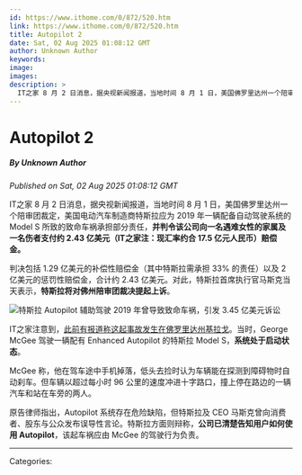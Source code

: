 ```yaml
---
id: https://www.ithome.com/0/872/520.htm
link: https://www.ithome.com/0/872/520.htm
title: Autopilot 2
date: Sat, 02 Aug 2025 01:08:12 GMT
author: Unknown Author
keywords: 
image: 
images: 
description: >
  IT之家 8 月 2 日消息，据央视新闻报道，当地时间 8 月 1 日，美国佛罗里达州一个陪审团裁定，美国电动汽车制造商特斯拉应为 2019 年一辆配备自动驾驶系统的 Model S 所致的致命车祸承担部分责任，并判令该公司向一名遇难女性的家属及一名伤者支付约 2.43 亿美元（IT之家注：现汇率约合 17.5 亿元人民币）赔偿金。判决包括 1.29 亿美元的补偿性赔偿金（其中特斯拉需承担 33% 的责任）以及 2 亿美元的惩罚性赔偿金，合计约 2.43 亿美元。对此，特斯拉首席执行官马斯克当天表示，特斯拉将对佛州陪审团裁决提起上诉。IT之家注意到，此前有报道称这起事故发生在佛罗里达州基拉戈。当时，George McGee 驾驶一辆配有 Enhanced Autopilot 的特斯拉 Model S，系统处于启动状态。McGee 称，他在驾车途中手机掉落，低头去捡时认为车辆能在探测到障碍物时自动刹车。但车辆以超过每小时 96 公里的速度冲进十字路口，撞上停在路边的一辆汽车和站在车旁的两人。原告律师指出，Autopilot 系统存在危险缺陷，但特斯拉及 CEO 马斯克曾向消费者、股东与公众发布误导性言论。特斯拉方面则辩称，公司已清楚告知用户如何使用 Autopilot，该起车祸应由 McGee 的驾驶行为负责。
---
```

# Autopilot 2
##### By Unknown Author
_Published on Sat, 02 Aug 2025 01:08:12 GMT_

IT之家 8 月 2 日消息，据央视新闻报道，当地时间 8 月 1 日，美国佛罗里达州一个陪审团裁定，美国电动汽车制造商特斯拉应为 2019 年一辆配备自动驾驶系统的 Model S 所致的致命车祸承担部分责任，**并判令该公司向一名遇难女性的家属及一名伤者支付约 2.43 亿美元（IT之家注：现汇率约合 17.5 亿元人民币）赔偿金。**

判决包括 1.29 亿美元的补偿性赔偿金（其中特斯拉需承担 33% 的责任）以及 2 亿美元的惩罚性赔偿金，合计约 2.43 亿美元。对此，特斯拉首席执行官马斯克当天表示，**特斯拉将对佛州陪审团裁决提起上诉**。

![](https://img.ithome.com/newsuploadfiles/2024/1/3261042b-ad94-4815-9140-f4e97fffcabd.jpg?x-bce-process=image/format,f_auto "特斯拉 Autopilot 辅助驾驶 2019 年曾导致致命车祸，引发 3.45 亿美元诉讼")

IT之家注意到，[此前有报道称这起事故发生在佛罗里达州基拉戈](https://www.ithome.com/0/872/435.htm)。当时，George McGee 驾驶一辆配有 Enhanced Autopilot 的特斯拉 Model S，**系统处于启动状态**。

McGee 称，他在驾车途中手机掉落，低头去捡时认为车辆能在探测到障碍物时自动刹车。但车辆以超过每小时 96 公里的速度冲进十字路口，撞上停在路边的一辆汽车和站在车旁的两人。

原告律师指出，Autopilot 系统存在危险缺陷，但特斯拉及 CEO 马斯克曾向消费者、股东与公众发布误导性言论。特斯拉方面则辩称，**公司已清楚告知用户如何使用 Autopilot**，该起车祸应由 McGee 的驾驶行为负责。

---
Categories: 
